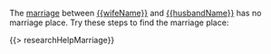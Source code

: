 The [marriage](https://familysearch.org/tree/relationship/{{crid}}/couple)
between [{{wifeName}}](https://familysearch.org/tree/person/{{wid}}/research-help) and [{{husbandName}}](https://familysearch.org/tree/person/{{hid}}/research-help) has no marriage place. 
Try these steps to find the marriage place:

{{> researchHelpMarriage}}